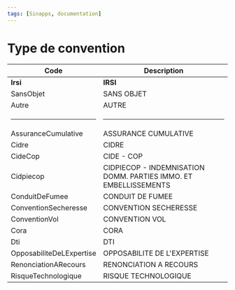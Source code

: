 ```yaml
---
tags: [Sinapps, documentation]
---
```


# Type de convention

| Code                     | Description                                                      |
| ------------------------ | ---------------------------------------------------------------- |
| **Irsi**                 | **IRSI**                                                         |
| SansObjet                | SANS OBJET                                                       |
| Autre                    | AUTRE                                                            |
| <hr>                     | <hr>                                                             |
| AssuranceCumulative      | ASSURANCE CUMULATIVE                                             |
| Cidre                    | CIDRE                                                            |
| CideCop                  | CIDE - COP                                                       |
| Cidpiecop                | CIDPIECOP - INDEMNISATION DOMM. PARTIES IMMO. ET EMBELLISSEMENTS |
| ConduitDeFumee           | CONDUIT DE FUMEE                                                 |
| ConventionSecheresse     | CONVENTION SECHERESSE                                            |
| ConventionVol            | CONVENTION VOL                                                   |
| Cora                     | CORA                                                             |
| Dti                      | DTI                                                              |
| OpposabiliteDeLExpertise | OPPOSABILITE DE L'EXPERTISE                                      |
| RenonciationARecours     | RENONCIATION A RECOURS                                           |
| RisqueTechnologique      | RISQUE TECHNOLOGIQUE                                             |
